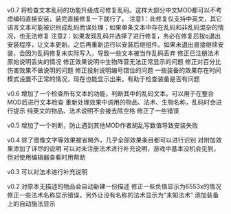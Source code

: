 v0.7
将检查文本乱码的功能升级成可修复乱码。这样大部分中文MOD都可以不考虑编码直接安装，装完直接修复一下就行了。
    注意1：此修复仅支持中英文，其它语言文本可能被识别成乱码而误处理；如果单条文本中存在乱码和非乱码混杂的情况，也无法修复
    注意2：如果发现乱码并选择了进行修复，务必在修复后按q退出安装程序，让文本更新。之后再重新运行以安装后继组件。如果未退出直接继续安装，会因为乱码修复未实际写入，导致一些文本被当作乱码丢弃
修正已注册法术原始说明丢失的情况
修正效果说明中生物阵营无法正常显示的问题
修正对百分比伤害效果不做说明的问题
修正投射说明编号错位的问题
一些装备的效果存在时间模式设置不正常的情况，现在也能显示出来，有助于检查装备是否有问题

v0.6
增加了一个检查所有文本的功能，判断其中的乱码文本。可以用于在整合MOD后进行文本检查
重新处理效果中调用的物品、法术、生物名称，乱码时会进行提示
纯英文的物品、法术说明不会被去除空格
修正了一些错误

v0.5
增加了一个判断，防止遇到其他MOD作者胡乱写数值导致安装失败

v0.4
除了图像文字等效果被省略外，几乎全部效果条目都可以进行识别
对附加效果添加了详尽的说明
可以对未注册法术进行补充说明，游戏中基本没机会见到，但对使用编辑器查看时用帮助

v0.3
可以对法术进行补充说明

v0.2
对原本无描述的物品会自动新建一份描述
修正一些负值显示为6553x的情况
修正一些法术名称显示错误，另外让没有名称的法术显示为“未知法术”
添加装备上的自动施法显示
